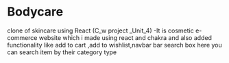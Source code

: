 # Bodycare
clone of skincare using React  (C_w project _Unit_4) -It is cosmetic e-commerce website which i made using react and chakra and also added functionality like add to cart ,add to wishlist,navbar bar search box here you can search item by their category type
